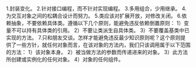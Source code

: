 1.封装变化。
2.针对接口编程，而不针对实现编程。
3.多用组合，少用继承。
4.为交互对象之间的松耦合设计而努力。
5.类应该对扩展开放，对修改关闭。
6.依赖抽象，不要依赖具体类。遵循以下几个原则，能避免违反依赖倒置原则：
    1）变量不可以持有具体类的引用。
    2）不要让类派生自具体类。
    3）不要覆盖基类中已实现的方法。
7.只和朋友交谈。怎样才能避免违反最少知识原则呢？这个原则提供了一些方针，就任何对象而言，在该对象的方法内，我们只该调用属于以下范围的方法：
    1）该对象本身。
    2）被当做方法的参数而传递进来的对象。
    3）此方法所创建或实例化的任何对象。
    4）对象的任何组件。

